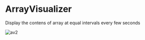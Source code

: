 # ArrayVisualizer
Display the contens of array at equal intervals every few seconds

![av2](https://github.com/shirakurak/ArrayVisualizer/assets/63482939/7c572262-d98e-4da1-8635-6dce65a1eb59)

